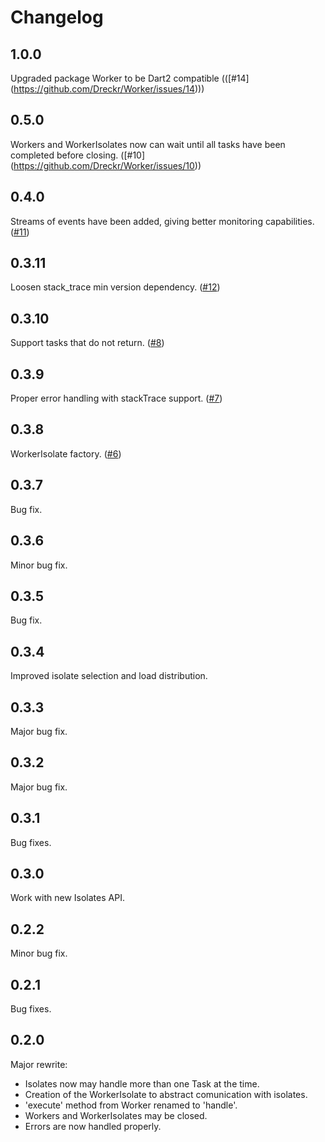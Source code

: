 # Changelog

## 1.0.0
  Upgraded package Worker to be Dart2 compatible (([#14] (https://github.com/Dreckr/Worker/issues/14)))

## 0.5.0
  Workers and WorkerIsolates now can wait until all tasks have been completed before closing. ([#10] (https://github.com/Dreckr/Worker/issues/10))

## 0.4.0
  Streams of events have been added, giving better monitoring capabilities. ([#11](https://github.com/Dreckr/Worker/issues/11))

## 0.3.11
  Loosen stack_trace min version dependency. ([#12](https://github.com/Dreckr/Worker/issues/12))

## 0.3.10
  Support tasks that do not return. ([#8](https://github.com/Dreckr/Worker/issues/8))

## 0.3.9
  Proper error handling with stackTrace support. ([#7](https://github.com/Dreckr/Worker/issues/7))

## 0.3.8
  WorkerIsolate factory. ([#6](https://github.com/Dreckr/Worker/issues/6))

## 0.3.7
  Bug fix.

## 0.3.6
  Minor bug fix.

## 0.3.5
  Bug fix.

## 0.3.4
  Improved isolate selection and load distribution.

## 0.3.3
  Major bug fix.

## 0.3.2
  Major bug fix.

## 0.3.1
  Bug fixes.

## 0.3.0
  Work with new Isolates API.

## 0.2.2
  Minor bug fix.

## 0.2.1
  Bug fixes.

## 0.2.0
Major rewrite:

- Isolates now may handle more than one Task at the time.
- Creation of the WorkerIsolate to abstract comunication with isolates.
- 'execute' method from Worker renamed to 'handle'.
- Workers and WorkerIsolates may be closed.
- Errors are now handled properly.